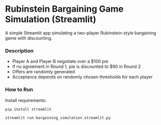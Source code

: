 # Rubinstein Bargaining Game Simulation (Streamlit)

A simple Streamlit app simulating a two-player Rubinstein-style bargaining game with discounting.

### Description

- Player A and Player B negotiate over a $100 pie
- If no agreement in Round 1, pie is discounted to $90 in Round 2
- Offers are randomly generated
- Acceptance depends on randomly chosen thresholds for each player

### How to Run

Install requirements:

```bash
pip install streamlit

streamlit run bargaining_simulation_streamlit.py
